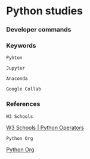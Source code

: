 # Python studies

### Developer commands

### Keywords

`Pyhton`

`Jupyter`

`Anaconda`

`Google Collab`

### References

`W3 Schools`

[W3 Schools | Python Operators](https://www.w3schools.com/python/python_operators.asp)

`Python Org`

[Python Org](https://www.python.org/)